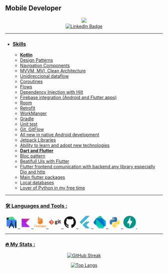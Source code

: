## Mobile Developer 

<div id="header" align="center">
    <img src="https://media.giphy.com/media/SQTSmiJl0uKoZNdv1T/giphy.gif" width="150"/>
    <div id="badges">
        <a href="https://www.linkedin.com/in/janderdeveloper/" target="_blank">
            <img src="https://img.shields.io/badge/LinkedIn-blue?style=for-the-badge&logo=linkedin&logoColor=white" alt="LinkedIn Badge"/>
	</div>
        
</div>

---
- ### Skills
	- **Kotlin**
	- Design Patterns
	- Navigation Components
	- MVVM, MVI, Clean Architecture
	- Unidireccional dataflow
	- Coroutines 
	- Flows
	- Dependency Injection with Hilt
	- Firebase integration (Android and Flutter apps)
	- Room 
	- Retrofit
	- WorkManger
	- Gradle
	- Unit test
	- Git, GitFlow
	- All new in native Android development
	- Jetpack Libraries
	- Ability to learn and adopt new technologies
	- **Dart and Flutter**
	- Bloc pattern
	- Beatifull UIs with Flutter
	- Flutter frontend comunication with backend any library especially Dio and http
	- Main flutter packages
	- Local databases
	- Lover of Python in my free time


---
### :hammer_and_wrench: Languages and Tools :

<img src="https://github.com/devicons/devicon/blob/master/icons/androidstudio/androidstudio-original.svg" title="Android" alt="Android" width="40" height="40"/>&nbsp;
<img src="https://github.com/devicons/devicon/blob/master/icons/kotlin/kotlin-original.svg" title="Kotlin" alt="Kotlin" width="35" height="35"/>&nbsp;
<img src="https://github.com/devicons/devicon/blob/master/icons/firebase/firebase-plain-wordmark.svg" title="Firebase" alt="Firebase" width="40" height="40"/>&nbsp;
<img src="https://github.com/devicons/devicon/blob/master/icons/git/git-original-wordmark.svg" title="Git" alt="Git" width="40" height="40"/>&nbsp;
<img src="https://github.com/devicons/devicon/blob/master/icons/github/github-original.svg" title="GitHub" alt="GitHub" width="40" height="40"/>&nbsp;
<img src="https://github.com/devicons/devicon/blob/master/icons/flutter/flutter-plain.svg" title="Flutter" alt="Flutter" width="40" height="40"/>&nbsp;
<img src="https://github.com/devicons/devicon/blob/master/icons/dart/dart-original.svg" title="Dart" alt="Dart" width="40" height="40"/>&nbsp;
<img src="https://github.com/devicons/devicon/blob/master/icons/python/python-original.svg" title="Python" alt="Python" width="40" height="40"/>&nbsp;
<img src="https://github.com/devicons/devicon/blob/master/icons/fastapi/fastapi-original.svg" title="FastAPI" alt="FastAPI" width="40" height="40"/>&nbsp;

---
### :fire: My Stats :
<div id="stats" align="center">

[![GitHub Streak](http://github-readme-streak-stats.herokuapp.com?user=jander96&theme=dracula&hide_border=true)](https://git.io/streak-stats)

[![Top Langs](https://github-readme-stats.vercel.app/api/top-langs/?username=jander96&layout=compact&theme=dracula&hide_border=true)](https://github.com/anuraghazra/github-readme-stats)

</div>




<!--
**jander96/jander96** is a ✨ _special_ ✨ repository because its `README.md` (this file) appears on your GitHub profile.

Here are some ideas to get you started:

- 🔭 I’m currently working on ...
- 🌱 I’m currently learning ...
- 👯 I’m looking to collaborate on ...
- 🤔 I’m looking for help with ...
- 💬 Ask me about ...
- 📫 How to reach me: ...
- 😄 Pronouns: ...
- ⚡ Fun fact: ...
-->
